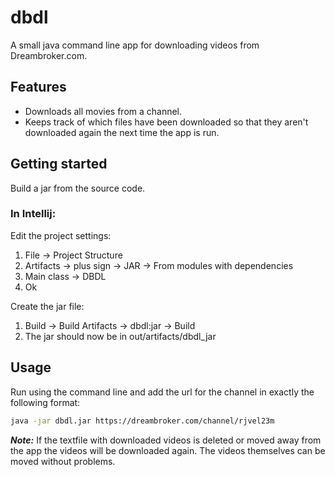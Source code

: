 # dbdl

A small java command line app for downloading videos from Dreambroker.com.

## Features

- Downloads all movies from a channel.
- Keeps track of which files have been downloaded so that they aren't downloaded again the next time the app is run.

## Getting started

Build a jar from the source code.

### In Intellij:

Edit the project settings:
1. File -> Project Structure
2. Artifacts -> plus sign -> JAR -> From modules with dependencies
3. Main class -> DBDL
4. Ok

Create the jar file:
1. Build -> Build Artifacts -> dbdl:jar -> Build
2. The jar should now be in out/artifacts/dbdl_jar

## Usage

Run using the command line and add the url for the channel in exactly the following format: 

```bash
java -jar dbdl.jar https://dreambroker.com/channel/rjvel23m
```

***Note:*** If the textfile with downloaded videos is deleted or moved away from the app the videos will be downloaded again. The videos themselves can be moved without problems.
